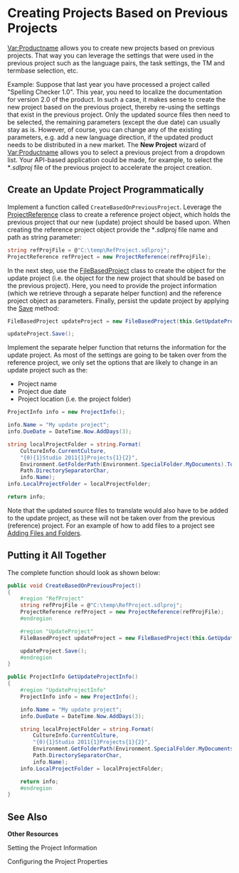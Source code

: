 Creating Projects Based on Previous Projects
==

<Var:Productname> allows you to create new projects based on previous projects. That way you can leverage the settings that were used in the previous project such as the language pairs, the task settings, the TM and termbase selection, etc.

Example: Suppose that last year you have processed a project called "Spelling Checker 1.0". This year, you need to localize the documentation for version 2.0 of the product. In such a case, it makes sense to create the new project based on the previous project, thereby re-using the settings that exist in the previous project. Only the updated source files then need to be selected, the remaining parameters (except the due date) can usually stay as is. However, of course, you can change any of the existing parameters, e.g. add a new language direction, if the updated product needs to be distributed in a new market. The **New Project** wizard of <Var:Productname> allows you to select a previous project from a dropdown list. Your API-based application could be made, for example, to select the **.sdlproj* file of the previous project to accelerate the project creation.

Create an Update Project Programmatically
--

Implement a function called ```CreateBasedOnPreviousProject```. Leverage the [ProjectReference]() class to create a reference project object, which holds the previous project that our new (update) project should be based upon. When creating the reference project object provide the **.sdlproj* file name and path as string parameter:

```cs
string refProjFile = @"C:\temp\RefProject.sdlproj";
ProjectReference refProject = new ProjectReference(refProjFile);
```

In the next step, use the [FileBasedProject]() class to create the object for the update project (i.e. the object for the new project that should be based on the previous project). Here, you need to provide the project information (which we retrieve through a separate helper function) and the reference project object as parameters. Finally, persist the update project by applying the [Save]() method:

```cs
FileBasedProject updateProject = new FileBasedProject(this.GetUpdateProjectInfo(), refProject);

updateProject.Save();
```

Implement the separate helper function that returns the information for the update project. As most of the settings are going to be taken over from the reference project, we only set the options that are likely to change in an update project such as the:

* Project name
* Project due date
* Project location (i.e. the project folder)

```cs
ProjectInfo info = new ProjectInfo();

info.Name = "My update project";
info.DueDate = DateTime.Now.AddDays(3);

string localProjectFolder = string.Format(
    CultureInfo.CurrentCulture, 
    "{0){1}Studio 2011{1}Projects{1}{2}",
    Environment.GetFolderPath(Environment.SpecialFolder.MyDocuments).ToString(),
    Path.DirectorySeparatorChar,
    info.Name);
info.LocalProjectFolder = localProjectFolder;

return info;
```

Note that the updated source files to translate would also have to be added to the update project, as these will not be taken over from the previous (reference) project. For an example of how to add files to a project see [Adding Files and Folders]().

Putting it All Together
--

The complete function should look as shown below:

```cs
public void CreateBasedOnPreviousProject()
{
    #region "RefProject"
    string refProjFile = @"C:\temp\RefProject.sdlproj";
    ProjectReference refProject = new ProjectReference(refProjFile);
    #endregion

    #region "UpdateProject"
    FileBasedProject updateProject = new FileBasedProject(this.GetUpdateProjectInfo(), refProject);

    updateProject.Save();
    #endregion
}
```
```cs
public ProjectInfo GetUpdateProjectInfo()
{
    #region "UpdateProjectInfo"
    ProjectInfo info = new ProjectInfo();

    info.Name = "My update project";
    info.DueDate = DateTime.Now.AddDays(3);

    string localProjectFolder = string.Format(
        CultureInfo.CurrentCulture, 
        "{0){1}Studio 2011{1}Projects{1}{2}",
        Environment.GetFolderPath(Environment.SpecialFolder.MyDocuments).ToString(),
        Path.DirectorySeparatorChar,
        info.Name);
    info.LocalProjectFolder = localProjectFolder;

    return info;
    #endregion
}
```

See Also
--

**Other Resources**

Setting the Project Information

Configuring the Project Properties